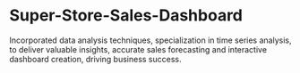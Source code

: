 # Super-Store-Sales-Dashboard
Incorporated data analysis techniques, specialization in time series analysis, to deliver valuable insights, accurate sales forecasting and interactive dashboard creation, driving business success.

